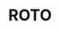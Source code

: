 ---
lastmod: '2025-04-06T06:05:20+00:00'
latitude: -33.459192
layout: suburb
longitude: 145.479249
postcode: '2675'
state: NSW
title: ROTO
url: /nsw/roto/
---